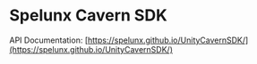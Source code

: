 # Spelunx Cavern SDK

API Documentation: [https://spelunx.github.io/UnityCavernSDK/](https://spelunx.github.io/UnityCavernSDK/)
